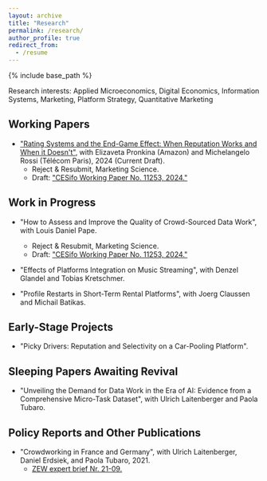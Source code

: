 ```yaml
---
layout: archive
title: "Research"
permalink: /research/
author_profile: true
redirect_from:
  - /resume
---
```


{% include base_path %}

Research interests: Applied Microeconomics, Digital Economics, Information Systems, Marketing, Platform Strategy,
Quantitative Marketing

Working Papers
----- 

* <a href="https://www.cesifo.org/en/publications/2024/working-paper/rating-systems-and-end-game-effect-when-reputation-works-and-when">"Rating Systems and the End-Game Effect: When Reputation Works and When it Doesn't"</a>, with Elizaveta Pronkina (Amazon) and Michelangelo Rossi (Télécom Paris), 2024 (Current Draft).
  * Reject & Resubmit, Marketing Science.
  * Draft: <a href="https://www.cesifo.org/en/publications/2024/working-paper/rating-systems-and-end-game-effect-when-reputation-works-and-when">"CESifo Working Paper No. 11253, 2024."</a>

Work in Progress
-----

* "How to Assess and Improve the Quality of Crowd-Sourced Data Work", with Louis Daniel Pape.
  * Reject & Resubmit, Marketing Science.
  * Draft: <a href="https://www.cesifo.org/en/publications/2024/working-paper/rating-systems-and-end-game-effect-when-reputation-works-and-when">"CESifo Working Paper No. 11253, 2024."</a>
  
* "Effects of Platforms Integration on Music Streaming", with Denzel Glandel and Tobias Kretschmer.

* "Profile Restarts in Short-Term Rental Platforms", with Joerg Claussen and Michail Batikas.

  
Early-Stage Projects
-----
* "Picky Drivers: Reputation and Selectivity on a Car-Pooling Platform".

Sleeping Papers Awaiting Revival
-----
* "Unveiling the Demand for Data Work in the Era of AI: Evidence from a Comprehensive Micro-Task Dataset", with Ulrich Laitenberger and Paola Tubaro.


Policy Reports and Other Publications
-----
 
* "Crowdworking in France and Germany", with Ulrich Laitenberger, Daniel Erdsiek, and Paola Tubaro, 2021.
  * <a href="https://www.zew.de/publikationen/crowdworking-in-france-and-germany" target="_blank" rel="noopener noreferrer">ZEW expert brief Nr. 21-09. </a>      
